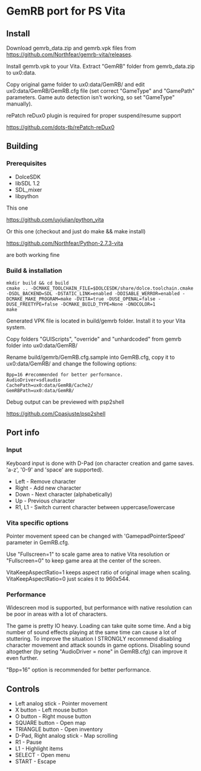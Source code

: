 # GemRB port for PS Vita

## Install
Download gemrb_data.zip and gemrb.vpk files from https://github.com/Northfear/gemrb-vita/releases.

Install gemrb.vpk to your Vita. Extract "GemRB" folder from gemrb_data.zip to ux0:data.

Copy original game folder to ux0:data/GemRB/ and edit ux0:data/GemRB/GemRB.cfg file (set correct "GameType" and "GamePath" parameters. Game auto detection isn't working, so set "GameType" manually).

rePatch reDux0 plugin is required for proper suspend/resume support

https://github.com/dots-tb/rePatch-reDux0

## Building

### Prerequisites
- DolceSDK
- libSDL 1.2
- SDL_mixer
- libpython

This one 

https://github.com/uyjulian/python_vita

Or this one (checkout and just do make && make install)

https://github.com/Northfear/Python-2.7.3-vita

are both working fine

### Build & installation
```
mkdir build && cd build
cmake .. -DCMAKE_TOOLCHAIN_FILE=$DOLCESDK/share/dolce.toolchain.cmake -DSDL_BACKEND=SDL -DSTATIC_LINK=enabled -DDISABLE_WERROR=enabled -DCMAKE_MAKE_PROGRAM=make -DVITA=true -DUSE_OPENAL=false -DUSE_FREETYPE=false -DCMAKE_BUILD_TYPE=None -DNOCOLOR=1
make
```
Generated VPK file is located in build/gemrb folder. Install it to your Vita system.

Copy folders "GUIScripts", "override" and "unhardcoded" from gemrb folder into ux0:data/GemRB/

Rename build/gemrb/GemRB.cfg.sample into GemRB.cfg, copy it to ux0:data/GemRB/ and change the following options:

```
Bpp=16 #recommended for better performance.
AudioDriver=sdlaudio
CachePath=ux0:data/GemRB/Cache2/
GemRBPath=ux0:data/GemRB/
```

Debug output can be previewed with psp2shell

https://github.com/Cpasjuste/psp2shell

## Port info

### Input

Keyboard input is done with D-Pad (on character creation and game saves. 'a-z', '0-9' and 'space' are supported).

- Left - Remove character
- Right - Add new character
- Down - Next character (alphabetically)
- Up - Previous character
- R1, L1 - Switch current character between uppercase/lowercase

### Vita specific options

Pointer movement speed can be changed with 'GamepadPointerSpeed' parameter in GemRB.cfg.

Use "Fullscreen=1" to scale game area to native Vita resolution or "Fullscreen=0" to keep game area at the center of the screen.

VitaKeepAspectRatio=1 keeps aspect ratio of original image when scaling. VitaKeepAspectRatio=0 just scales it to 960x544.

### Performance

Widescreen mod is supported, but performance with native resolution can be poor in areas with a lot of characters.

The game is pretty IO heavy. Loading can take quite some time. And a big number of sound effects playing at the same time can cause a lot of stuttering. To improve the situation I STRONGLY recommend disabling character movement and attack sounds in game options. Disabling sound altogether (by seting "AudioDriver = none" in GemRB.cfg) can improve it even further.

"Bpp=16" option is recommended for better performance.

## Controls
- Left analog stick - Pointer movement
- X button - Left mouse button
- O button - Right mouse button
- SQUARE button - Open map
- TRIANGLE button - Open inventory
- D-Pad, Right analog stick  - Map scrolling
- R1 - Pause
- L1 - Highlight items
- SELECT - Open menu
- START - Escape
